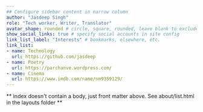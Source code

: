 ```yaml
---
## Configure sidebar content in narrow column
author: "Jasdeep Singh"
role: "Tech worker, Writer, Translator"
avatar_shape: rounded # circle, square, rounded, leave blank to exclude
show_social_links: true # specify social accounts in site config
link_list_label: "Interests" # bookmarks, elsewhere, etc.
link_list:
- name: Technology
  url: https://github.com/jasdeep
- name: Poetry
  url: https://parchanve.wordpress.com/
- name: Cinema
  url: https://www.imdb.com/name/nm9359129/
---
```


** index doesn't contain a body, just front matter above.
See about/list.html in the layouts folder **
